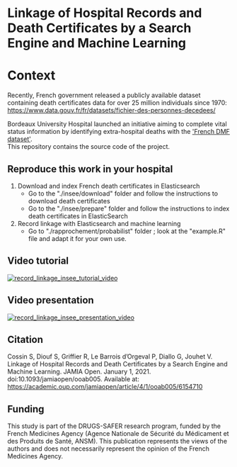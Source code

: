 # Linkage of Hospital Records and Death Certificates by a Search Engine and Machine Learning

# Context

Recently, French government released a publicly available dataset containing death certificates data for over 25 million individuals since 1970: https://www.data.gouv.fr/fr/datasets/fichier-des-personnes-decedees/  

Bordeaux University Hospital launched an initiative aiming to complete vital status information by identifying extra-hospital deaths with the ['French DMF dataset'](https://www.data.gouv.fr/en/datasets/fichier-des-personnes-decedees/).  
This repository contains the source code of the project. 

## Reproduce this work in your hospital

1. Download and index French death certificates in Elasticsearch
    * Go to the "./insee/download" folder and follow the instructions to download death certificates
    * Go to the "./insee/prepare" folder and follow the instructions to index death certificates in ElasticSearch
2. Record linkage with Elasticsearch and machine learning
    * Go to "./rapprochement/probabilist" folder ; look at the "example.R" file and adapt it for your own use. 

## Video tutorial
[![record_linkage_insee_tutorial_video](https://img.youtube.com/vi/4BtLhRboPDw/1.jpg)](https://www.youtube.com/watch?v=4BtLhRboPDw)  

## Video presentation
[![record_linkage_insee_presentation_video](https://img.youtube.com/vi/OSa2yB4JJug/1.jpg)](https://www.youtube.com/watch?v=OSa2yB4JJug)  

## Citation
Cossin S, Diouf S, Griffier R, Le Barrois d’Orgeval P, Diallo G, Jouhet V. Linkage of Hospital Records and Death Certificates by a Search Engine and Machine Learning. JAMIA Open. January 1, 2021. doi:10.1093/jamiaopen/ooab005. Available at: https://academic.oup.com/jamiaopen/article/4/1/ooab005/6154710

## Funding
This study is part of the DRUGS-SAFER research program, funded by the French Medicines Agency (Agence Nationale de Sécurité du Médicament et des Produits de Santé, ANSM). This publication represents the views of the authors and does not necessarily represent the opinion of the French Medicines Agency.

